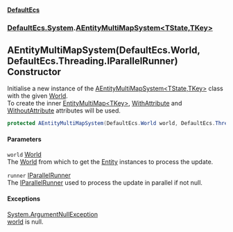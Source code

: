 #### [DefaultEcs](./index.md 'index')
### [DefaultEcs.System](./DefaultEcs-System.md 'DefaultEcs.System').[AEntityMultiMapSystem&lt;TState,TKey&gt;](./DefaultEcs-System-AEntityMultiMapSystem-TState_TKey-.md 'DefaultEcs.System.AEntityMultiMapSystem&lt;TState,TKey&gt;')
## AEntityMultiMapSystem(DefaultEcs.World, DefaultEcs.Threading.IParallelRunner) Constructor
Initialise a new instance of the [AEntityMultiMapSystem&lt;TState,TKey&gt;](./DefaultEcs-System-AEntityMultiMapSystem-TState_TKey-.md 'DefaultEcs.System.AEntityMultiMapSystem&lt;TState,TKey&gt;') class with the given [World](./DefaultEcs-System-AEntityMultiMapSystem-TState_TKey--World.md 'DefaultEcs.System.AEntityMultiMapSystem&lt;TState,TKey&gt;.World').  
To create the inner [EntityMultiMap&lt;TKey&gt;](./DefaultEcs-EntityMultiMap-TKey-.md 'DefaultEcs.EntityMultiMap&lt;TKey&gt;'), [WithAttribute](./DefaultEcs-System-WithAttribute.md 'DefaultEcs.System.WithAttribute') and [WithoutAttribute](./DefaultEcs-System-WithoutAttribute.md 'DefaultEcs.System.WithoutAttribute') attributes will be used.  
```csharp
protected AEntityMultiMapSystem(DefaultEcs.World world, DefaultEcs.Threading.IParallelRunner runner);
```
#### Parameters
<a name='DefaultEcs-System-AEntityMultiMapSystem-TState_TKey--AEntityMultiMapSystem(DefaultEcs-World_DefaultEcs-Threading-IParallelRunner)-world'></a>
`world` [World](./DefaultEcs-World.md 'DefaultEcs.World')  
The [World](./DefaultEcs-System-AEntityMultiMapSystem-TState_TKey--World.md 'DefaultEcs.System.AEntityMultiMapSystem&lt;TState,TKey&gt;.World') from which to get the [Entity](./DefaultEcs-Entity.md 'DefaultEcs.Entity') instances to process the update.  
  
<a name='DefaultEcs-System-AEntityMultiMapSystem-TState_TKey--AEntityMultiMapSystem(DefaultEcs-World_DefaultEcs-Threading-IParallelRunner)-runner'></a>
`runner` [IParallelRunner](./DefaultEcs-Threading-IParallelRunner.md 'DefaultEcs.Threading.IParallelRunner')  
The [IParallelRunner](./DefaultEcs-Threading-IParallelRunner.md 'DefaultEcs.Threading.IParallelRunner') used to process the update in parallel if not null.  
  
#### Exceptions
[System.ArgumentNullException](https://docs.microsoft.com/en-us/dotnet/api/System.ArgumentNullException 'System.ArgumentNullException')  
[world](#DefaultEcs-System-AEntityMultiMapSystem-TState_TKey--AEntityMultiMapSystem(DefaultEcs-World_DefaultEcs-Threading-IParallelRunner)-world 'DefaultEcs.System.AEntityMultiMapSystem&lt;TState,TKey&gt;.AEntityMultiMapSystem(DefaultEcs.World, DefaultEcs.Threading.IParallelRunner).world') is null.  
